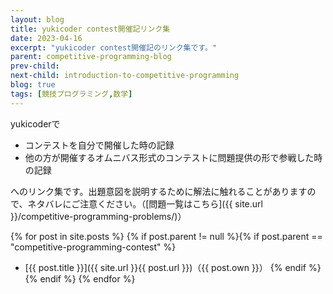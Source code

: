 ```yaml
---
layout: blog
title: yukicoder contest開催記リンク集
date: 2023-04-16
excerpt: "yukicoder contest開催記のリンク集です。"
parent: competitive-programming-blog
prev-child: 
next-child: introduction-to-competitive-programming
blog: true
tags: [競技プログラミング,数学]
---
```


yukicoderで
<ul>
  <li> コンテストを自分で開催した時の記録 </li>
  <li> 他の方が開催するオムニバス形式のコンテストに問題提供の形で参戦した時の記録 </li>
</ul>
へのリンク集です。出題意図を説明するために解法に触れることがありますので、ネタバレにご注意ください。（[問題一覧はこちら]({{ site.url }}/competitive-programming-problems/)）

{% for post in site.posts %}
{% if post.parent != null %}{% if post.parent == "competitive-programming-contest" %}
- [{{ post.title }}]({{ site.url }}{{ post.url }})（{{ post.own }}）
{% endif %}{% endif %}
{% endfor %}
